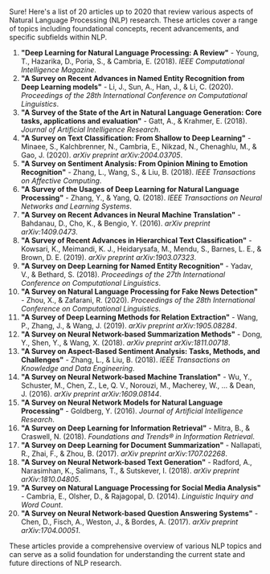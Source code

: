Sure! Here's a list of 20 articles up to 2020 that review various aspects of Natural Language Processing (NLP) research. These articles cover a range of topics including foundational concepts, recent advancements, and specific subfields within NLP.

1. **"Deep Learning for Natural Language Processing: A Review"** - Young, T., Hazarika, D., Poria, S., & Cambria, E. (2018). *IEEE Computational Intelligence Magazine*.
2. **"A Survey on Recent Advances in Named Entity Recognition from Deep Learning models"** - Li, J., Sun, A., Han, J., & Li, C. (2020). *Proceedings of the 28th International Conference on Computational Linguistics*.
3. **"A Survey of the State of the Art in Natural Language Generation: Core tasks, applications and evaluation"** - Gatt, A., & Krahmer, E. (2018). *Journal of Artificial Intelligence Research*.
4. **"A Survey on Text Classification: From Shallow to Deep Learning"** - Minaee, S., Kalchbrenner, N., Cambria, E., Nikzad, N., Chenaghlu, M., & Gao, J. (2020). *arXiv preprint arXiv:2004.03705*.
5. **"A Survey on Sentiment Analysis: From Opinion Mining to Emotion Recognition"** - Zhang, L., Wang, S., & Liu, B. (2018). *IEEE Transactions on Affective Computing*.
6. **"A Survey of the Usages of Deep Learning for Natural Language Processing"** - Zhang, Y., & Yang, Q. (2018). *IEEE Transactions on Neural Networks and Learning Systems*.
7. **"A Survey on Recent Advances in Neural Machine Translation"** - Bahdanau, D., Cho, K., & Bengio, Y. (2016). *arXiv preprint arXiv:1409.0473*.
8. **"A Survey of Recent Advances in Hierarchical Text Classification"** - Kowsari, K., Meimandi, K. J., Heidarysafa, M., Mendu, S., Barnes, L. E., & Brown, D. E. (2019). *arXiv preprint arXiv:1903.07323*.
9. **"A Survey on Deep Learning for Named Entity Recognition"** - Yadav, V., & Bethard, S. (2018). *Proceedings of the 27th International Conference on Computational Linguistics*.
10. **"A Survey on Natural Language Processing for Fake News Detection"** - Zhou, X., & Zafarani, R. (2020). *Proceedings of the 28th International Conference on Computational Linguistics*.
11. **"A Survey of Deep Learning Methods for Relation Extraction"** - Wang, P., Zhang, J., & Wang, J. (2019). *arXiv preprint arXiv:1905.08284*.
12. **"A Survey on Neural Network-based Summarization Methods"** - Dong, Y., Shen, Y., & Wang, X. (2018). *arXiv preprint arXiv:1811.00718*.
13. **"A Survey on Aspect-Based Sentiment Analysis: Tasks, Methods, and Challenges"** - Zhang, L., & Liu, B. (2018). *IEEE Transactions on Knowledge and Data Engineering*.
14. **"A Survey on Neural Network-based Machine Translation"** - Wu, Y., Schuster, M., Chen, Z., Le, Q. V., Norouzi, M., Macherey, W., ... & Dean, J. (2016). *arXiv preprint arXiv:1609.08144*.
15. **"A Survey on Neural Network Models for Natural Language Processing"** - Goldberg, Y. (2016). *Journal of Artificial Intelligence Research*.
16. **"A Survey on Deep Learning for Information Retrieval"** - Mitra, B., & Craswell, N. (2018). *Foundations and Trends® in Information Retrieval*.
17. **"A Survey on Deep Learning for Document Summarization"** - Nallapati, R., Zhai, F., & Zhou, B. (2017). *arXiv preprint arXiv:1707.02268*.
18. **"A Survey on Neural Network-based Text Generation"** - Radford, A., Narasimhan, K., Salimans, T., & Sutskever, I. (2018). *arXiv preprint arXiv:1810.04805*.
19. **"A Survey on Natural Language Processing for Social Media Analysis"** - Cambria, E., Olsher, D., & Rajagopal, D. (2014). *Linguistic Inquiry and Word Count*.
20. **"A Survey on Neural Network-based Question Answering Systems"** - Chen, D., Fisch, A., Weston, J., & Bordes, A. (2017). *arXiv preprint arXiv:1704.00051*.

These articles provide a comprehensive overview of various NLP topics and can serve as a solid foundation for understanding the current state and future directions of NLP research.